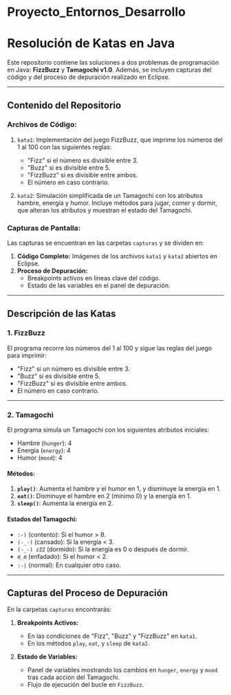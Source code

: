 # Proyecto_Entornos_Desarrollo

# Resolución de Katas en Java

Este repositorio contiene las soluciones a dos problemas de programación en Java: **FizzBuzz** y **Tamagochi v1.0**. Además, se incluyen capturas del código y del proceso de depuración realizado en Eclipse.

---

## **Contenido del Repositorio**

### **Archivos de Código:**
1. `kata1`: Implementación del juego FizzBuzz, que imprime los números del 1 al 100 con las siguientes reglas:
   - "Fizz" si el número es divisible entre 3.
   - "Buzz" si es divisible entre 5.
   - "FizzBuzz" si es divisible entre ambos.
   - El número en caso contrario.

2. `kata2`: Simulación simplificada de un Tamagochi con los atributos hambre, energía y humor. Incluye métodos para jugar, comer y dormir, que alteran los atributos y muestran el estado del Tamagochi.

### **Capturas de Pantalla:**
Las capturas se encuentran en las carpetas `capturas` y se dividen en:
1. **Código Completo:** Imágenes de los archivos `kata1` y `kata2` abiertos en Eclipse.
2. **Proceso de Depuración:**
   - Breakpoints activos en líneas clave del código.
   - Estado de las variables en el panel de depuración.

---

## **Descripción de las Katas**

### **1. FizzBuzz**
El programa recorre los números del 1 al 100 y sigue las reglas del juego para imprimir:
- "Fizz" si un número es divisible entre 3.
- "Buzz" si es divisible entre 5.
- "FizzBuzz" si es divisible entre ambos.
- El número en caso contrario.

---

### **2. Tamagochi**
El programa simula un Tamagochi con los siguientes atributos iniciales:
- Hambre (`hunger`): 4
- Energía (`energy`): 4
- Humor (`mood`): 4

#### Métodos:
1. **`play()`**: Aumenta el hambre y el humor en 1, y disminuye la energía en 1.
2. **`eat()`**: Disminuye el hambre en 2 (mínimo 0) y la energía en 1.
3. **`sleep()`**: Aumenta la energía en 2.

#### Estados del Tamagochi:
- `:-)` (contento): Si el humor > 8.
- `(-_-)` (cansado): Si la energía < 3.
- `(-_-) zZZ` (dormido): Si la energía es 0 o después de dormir.
- `ఠ_ఠ` (enfadado): Si el humor < 2.
- `:-|` (normal): En cualquier otro caso.

---

## **Capturas del Proceso de Depuración**
En la carpetas `capturas` encontrarás:
1. **Breakpoints Activos:**
   - En las condiciones de "Fizz", "Buzz" y "FizzBuzz" en `kata1`.
   - En los métodos `play`, `eat`, y `sleep` de `kata2`.

2. **Estado de Variables:**
   - Panel de variables mostrando los cambios en `hunger`, `energy` y `mood` tras cada acción del Tamagochi.
   - Flujo de ejecución del bucle en `FizzBuzz`.



